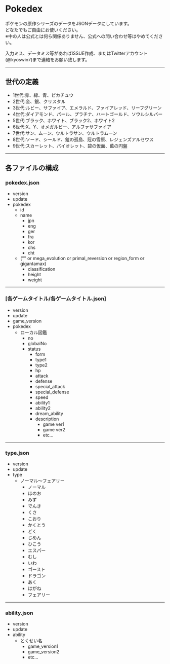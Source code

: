 # Pokedex

ポケモンの原作シリーズのデータをJSONデータにしています。  
どなたでもご自由にお使いください。  
※中の人は公式とは何ら関係ありません、公式への問い合わせ等はやめてください。  

入力ミス、データミス等があればISSUE作成、またはTwitterアカウント(@kyoswin7)まで連絡をお願い致します。  

---
## 世代の定義
- 1世代:赤、緑、青、ピカチュウ
- 2世代:金、銀、クリスタル
- 3世代:ルビー、サファイア、エメラルド、ファイアレッド、リーフグリーン
- 4世代:ダイアモンド、パール、プラチナ、ハートゴールド、ソウルシルバー
- 5世代:ブラック、ホワイト、ブラック2、ホワイト2
- 6世代:X、Y、オメガルビー、アルファサファイア
- 7世代:サン、ムーン、ウルトラサン、ウルトラムーン
- 8世代:ソード、シールド、鎧の孤島、冠の雪原、レジェンズアルセウス
- 9世代:スカーレット、バイオレット、碧の仮面、藍の円盤
---
## 各ファイルの構成

### pokedex.json
- version
- update
- pokedex
  - id
  - name
    - jpn
    - eng
    - ger
    - fra
    - kor
    - chs
    - cht
  - ("" or mega_evolution or primal_reversion or region_form or gigantamax)
    - classification
    - height
    - weight
---

### [各ゲームタイトル/各ゲームタイトル.json]
- version
- update
- game_version
- pokedex
  - ローカル図鑑
    - no
    - globalNo
    - status
      - form
      - type1
      - type2
      - hp
      - attack
      - defense
      - special_attack
      - special_defense
      - speed
      - ability1
      - ability2
      - dream_ability
      - description
        - game ver1
        - game ver2
        - etc...
---
### type.json
- version
- update
- type
  - ノーマル～フェアリー
    - ノーマル
    - ほのお
    - みず
    - でんき
    - くさ
    - こおり
    - かくとう
    - どく
    - じめん
    - ひこう
    - エスパー
    - むし
    - いわ
    - ゴースト
    - ドラゴン
    - あく
    - はがね
    - フェアリー
---
### ability.json
- version
- update
- ability
  - とくせい名
    - game_version1
    - game_version2
    - etc...

